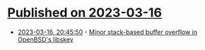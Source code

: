 # [Published on 2023-03-16](index.md)

* [2023-03-16, 20:45:50](https://lobste.rs/s/5lutyr/minor_stack_based_buffer_overflow) - [Minor stack-based buffer overflow in OpenBSD's libskey](https://marc.info/?l=oss-security&m=167892203725404&w=2)
